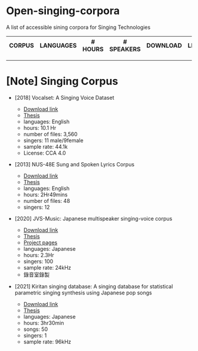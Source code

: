 # Open-singing-corpora
A list of accessible sining corpora for Singing Technologies


| CORPUS | LANGUAGES | # HOURS | # SPEAKERS | DOWNLOAD | LICENSE |
| --- | --- | --- | --- | --- | --- |



---
# [Note] Singing Corpus


- [2018] Vocalset: A Singing Voice Dataset
    - [Download link](https://zenodo.org/record/1442513#.YW2KUHl-XSw)
    - [Thesis](http://ismir2018.ircam.fr/doc/pdfs/114_Paper.pdf ) 
    - languages: English
    - hours: 10.1 Hr
    - number of files: 3,560 
    - singers: 11 male/9female
    - sample rate: 44.1k
    - License: CCA 4.0
- [2013] NUS-48E Sung and Spoken Lyrics Corpus
    - [Download link](https://drive.google.com/drive/folders/12pP9uUl0HTVANU3IPLnumTJiRjPtVUMx)
    - [Thesis](https://smcnus.comp.nus.edu.sg/wp-content/uploads/2013/09/05-Pub-NUS-48E.pdf)    
    - languages: English
    - hours: 2Hr49mins
    - number of files: 48
    - singers: 12

- [2020] JVS-Music: Japanese multispeaker singing-voice corpus
    - [Download link](https://drive.google.com/file/d/1a2BLDSVf4o8SdS019AxsZkJYaGprfdCx/view)
    - [Thesis](https://arxiv.org/pdf/2001.07044.pdf)
    - [Project pages](https://sites.google.com/site/shinnosuketakamichi/research-topics/jvs_music)
    - languages: Japanese
    - hours: 2.3Hr
    - singers: 100
    - sample rate: 24kHz 
    - 錄音室錄製

- [2021] Kiritan singing database: A singing database for statistical parametric singing synthesis using Japanese pop songs 
    - [Download link](https://zunko.jp/kiridev/login.php)
    - [Thesis](https://www.jstage.jst.go.jp/article/ast/42/3/42_E2074/_pdf)
    - languages: Japanese
    - hours: 3hr30min
    - songs: 50 
    - singers: 1
    - sample rate: 96kHz 